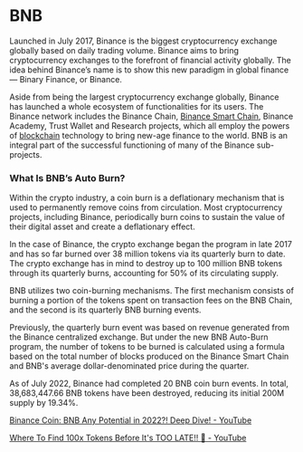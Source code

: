 # BNB

Launched in July 2017, Binance is the biggest cryptocurrency exchange globally based on daily trading volume. Binance aims to bring cryptocurrency exchanges to the forefront of financial activity globally. The idea behind Binance’s name is to show this new paradigm in global finance — Binary Finance, or Binance.

Aside from being the largest cryptocurrency exchange globally, Binance has launched a whole ecosystem of functionalities for its users. The Binance network includes the Binance Chain, [Binance Smart Chain](https://coinmarketcap.com/alexandria/article/what-is-binance-smart-chain), Binance Academy, Trust Wallet and Research projects, which all employ the powers of [blockchain](https://coinmarketcap.com/alexandria/glossary/blockchain) technology to bring new-age finance to the world. BNB is an integral part of the successful functioning of many of the Binance sub-projects.

### What Is BNB’s Auto Burn?

Within the crypto industry, a coin burn is a deflationary mechanism that is used to permanently remove coins from circulation. Most cryptocurrency projects, including Binance, periodically burn coins to sustain the value of their digital asset and create a deflationary effect.

In the case of Binance, the crypto exchange began the program in late 2017 and has so far burned over 38 million tokens via its quarterly burn to date. The crypto exchange has in mind to destroy up to 100 million BNB tokens through its quarterly burns, accounting for 50% of its circulating supply.

BNB utilizes two coin-burning mechanisms. The first mechanism consists of burning a portion of the tokens spent on transaction fees on the BNB Chain, and the second is its quarterly BNB burning events.

Previously, the quarterly burn event was based on revenue generated from the Binance centralized exchange. But under the new BNB Auto-Burn program, the number of tokens to be burned is calculated using a formula based on the total number of blocks produced on the Binance Smart Chain and BNB's average dollar-denominated price during the quarter.

As of July 2022, Binance had completed 20 BNB coin burn events. In total, 38,683,447.66 BNB tokens have been destroyed, reducing its initial 200M supply by 19.34%.

[Binance Coin: BNB Any Potential in 2022?! Deep Dive! - YouTube](https://www.youtube.com/watch?v=Jwo4rwik6WM)

[Where To Find 100x Tokens Before It's TOO LATE!! 🚀 - YouTube](https://www.youtube.com/watch?v=VOM0QmIGSJI)
